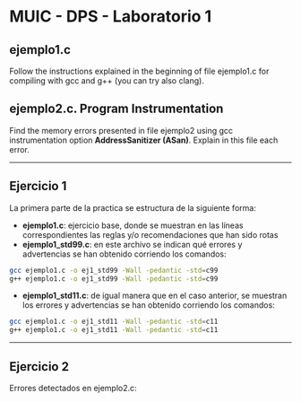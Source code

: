 # MUIC - DPS - Laboratorio 1

## ejemplo1.c

Follow the instructions explained in the beginning of file ejemplo1.c for compiling with gcc and g++ (you can try also clang). 

## ejemplo2.c. Program Instrumentation

Find the memory errors presented in file ejemplo2 using gcc instrumentation option **AddressSanitizer (ASan)**.
Explain in this file each error.

---
## Ejercicio 1
La primera parte de la practica se estructura de la siguiente forma:
- **ejemplo1.c**: ejercicio base, donde se muestran en las líneas correspondientes las reglas y/o recomendaciones que han sido rotas
- **ejemplo1_std99.c**: en este archivo se indican qué errores y advertencias se han obtenido corriendo los comandos:
```sh
gcc ejemplo1.c -o ej1_std99 -Wall -pedantic -std=c99
g++ ejemplo1.c -o ej1_std99 -Wall -pedantic -std=c99
```
- **ejemplo1_std11.c**: de igual manera que en el caso anterior, se muestran los errores y advertencias se han obtenido corriendo los comandos:
```sh
gcc ejemplo1.c -o ej1_std11 -Wall -pedantic -std=c11
g++ ejemplo1.c -o ej1_std11 -Wall -pedantic -std=c11
```
---
## Ejercicio 2
Errores detectados en ejemplo2.c:
